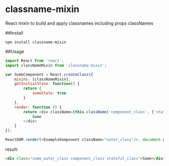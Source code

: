 # classname-mixin

React mixin to build and apply classnames including props classNames

##Install

`npm install classname-mixin`

##Usage

```javascript
import React from 'react';
import classNameMixin from 'classname-mixin';

var SomeComponent = React.createClass({
	mixins: [classNameMixin],
	getInitialState: function() {
		return {
			someState: true
		}
	},
	render: function () {
		return <div className={this.className('component_class', {'stateful_class': this.state.someState})}>
			Some
		</div>
	}
});

ReactDOM.render(<ExampleXomponent className="outer_class"/>, document.getElementById('app'));
```
result:
```html
<div class="some_outer_class component_class stateful_class">Some</div>
```